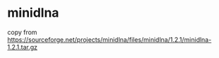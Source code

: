 # minidlna
copy from https://sourceforge.net/projects/minidlna/files/minidlna/1.2.1/minidlna-1.2.1.tar.gz
